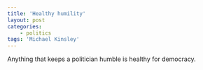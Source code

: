 ```yaml
---
title: 'Healthy humility'
layout: post
categories:
    - politics
tags: 'Michael Kinsley'
---
```


Anything that keeps a politician humble is healthy for democracy.
